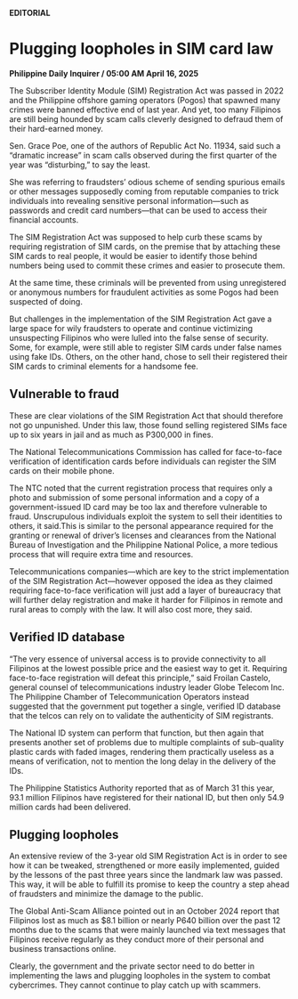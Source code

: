 **EDITORIAL**

# Plugging loopholes in SIM card law

****Philippine Daily Inquirer / 05:00 AM April 16, 2025****







The Subscriber Identity Module (SIM) Registration Act was passed in 2022 and the Philippine offshore gaming operators (Pogos) that spawned many crimes were banned effective end of last year. And yet, too many Filipinos are still being hounded by scam calls cleverly designed to defraud them of their hard-earned money.

Sen. Grace Poe, one of the authors of Republic Act No. 11934, said such a “dramatic increase” in scam calls observed during the first quarter of the year was “disturbing,” to say the least.

She was referring to fraudsters’ odious scheme of sending spurious emails or other messages supposedly coming from reputable companies to trick individuals into revealing sensitive personal information—such as passwords and credit card numbers—that can be used to access their financial accounts.

The SIM Registration Act was supposed to help curb these scams by requiring registration of SIM cards, on the premise that by attaching these SIM cards to real people, it would be easier to identify those behind numbers being used to commit these crimes and easier to prosecute them.

At the same time, these criminals will be prevented from using unregistered or anonymous numbers for fraudulent activities as some Pogos had been suspected of doing.

But challenges in the implementation of the SIM Registration Act gave a large space for wily fraudsters to operate and continue victimizing unsuspecting Filipinos who were lulled into the false sense of security. Some, for example, were still able to register SIM cards under false names using fake IDs. Others, on the other hand, chose to sell their registered their SIM cards to criminal elements for a handsome fee.

## Vulnerable to fraud

These are clear violations of the SIM Registration Act that should therefore not go unpunished. Under this law, those found selling registered SIMs face up to six years in jail and as much as P300,000 in fines.

The National Telecommunications Commission has called for face-to-face verification of identification cards before individuals can register the SIM cards on their mobile phone.

The NTC noted that the current registration process that requires only a photo and submission of some personal information and a copy of a government-issued ID card may be too lax and therefore vulnerable to fraud. Unscrupulous individuals exploit the system to sell their identities to others, it said.This is similar to the personal appearance required for the granting or renewal of driver’s licenses and clearances from the National Bureau of Investigation and the Philippine National Police, a more tedious process that will require extra time and resources.

Telecommunications companies—which are key to the strict implementation of the SIM Registration Act—however opposed the idea as they claimed requiring face-to-face verification will just add a layer of bureaucracy that will further delay registration and make it harder for Filipinos in remote and rural areas to comply with the law. It will also cost more, they said.

## Verified ID database

“The very essence of universal access is to provide connectivity to all Filipinos at the lowest possible price and the easiest way to get it. Requiring face-to-face registration will defeat this principle,” said Froilan Castelo, general counsel of telecommunications industry leader Globe Telecom Inc. The Philippine Chamber of Telecommunication Operators instead suggested that the government put together a single, verified ID database that the telcos can rely on to validate the authenticity of SIM registrants.

The National ID system can perform that function, but then again that presents another set of problems due to multiple complaints of sub-quality plastic cards with faded images, rendering them practically useless as a means of verification, not to mention the long delay in the delivery of the IDs.

The Philippine Statistics Authority reported that as of March 31 this year, 93.1 million Filipinos have registered for their national ID, but then only 54.9 million cards had been delivered.

## Plugging loopholes

An extensive review of the 3-year old SIM Registration Act is in order to see how it can be tweaked, strengthened or more easily implemented, guided by the lessons of the past three years since the landmark law was passed. This way, it will be able to fulfill its promise to keep the country a step ahead of fraudsters and minimize the damage to the public.

The Global Anti-Scam Alliance pointed out in an October 2024 report that Filipinos lost as much as $8.1 billion or nearly P640 billion over the past 12 months due to the scams that were mainly launched via text messages that Filipinos receive regularly as they conduct more of their personal and business transactions online.

Clearly, the government and the private sector need to do better in implementing the laws and plugging loopholes in the system to combat cybercrimes. They cannot continue to play catch up with scammers.